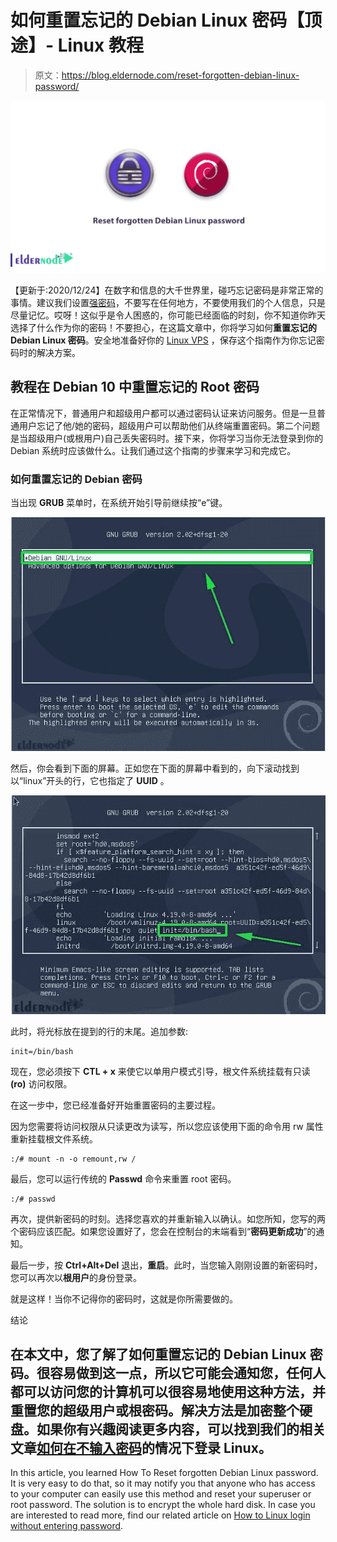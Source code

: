 # 如何重置忘记的 Debian Linux 密码【顶途】- Linux 教程

> 原文：<https://blog.eldernode.com/reset-forgotten-debian-linux-password/>

![Reset forgotten Debian Linux password](img/4500ce1fdfb7bf030a4f245b5fa0bd88.png)

【更新于:2020/12/24】在数字和信息的大千世界里，碰巧忘记密码是非常正常的事情。建议我们设置[强密码](https://blog.eldernode.com/how-to-create-strong-password/)，不要写在任何地方，不要使用我们的个人信息，只是尽量记忆。哎呀！这似乎是令人困惑的，你可能已经面临的时刻，你不知道你昨天选择了什么作为你的密码！不要担心，在这篇文章中，你将学习如何**重置忘记的 Debian Linux 密码**。安全地准备好你的 [Linux VPS](https://eldernode.com/linux-vps/) ，保存这个指南作为你忘记密码时的解决方案。

## **教程在 Debian 10 中重置忘记的 Root 密码**

在正常情况下，普通用户和超级用户都可以通过密码认证来访问服务。但是一旦普通用户忘记了他/她的密码，超级用户可以帮助他们从终端重置密码。第二个问题是当超级用户(或根用户)自己丢失密码时。接下来，你将学习当你无法登录到你的 Debian 系统时应该做什么。让我们通过这个指南的步骤来学习和完成它。

### **如何重置忘记的 Debian 密码**

当出现 **GRUB** 菜单时，在系统开始引导前继续按“e”键。

![GNU Grub Menu](img/0c55c62dbd9c8abcd8dd659c93e5fbda.png)

然后，你会看到下面的屏幕。正如您在下面的屏幕中看到的，向下滚动找到以“linux”开头的行，它也指定了 **UUID** 。

![Kernel parameters ](img/01b68c9065393942edef2deb66c0a42d.png)

此时，将光标放在提到的行的末尾。追加参数:

```
init=/bin/bash
```

现在，您必须按下 **CTL + x** 来使它以单用户模式引导，根文件系统挂载有只读 **(ro)** 访问权限。

在这一步中，您已经准备好开始重置密码的主要过程。

因为您需要将访问权限从只读更改为读写，所以您应该使用下面的命令用 rw 属性重新挂载根文件系统。

```
:/# mount -n -o remount,rw /
```

最后，您可以运行传统的 **Passwd** 命令来重置 root 密码。

```
:/# passwd
```

再次，提供新密码的时刻。选择您喜欢的并重新输入以确认。如您所知，您写的两个密码应该匹配。如果您设置好了，您会在控制台的末端看到“**密码更新成功**”的通知。

最后一步，按 **Ctrl+Alt+Del** 退出，**重启**。此时，当您输入刚刚设置的新密码时，您可以再次以**根用户**的身份登录。

就是这样！当你不记得你的密码时，这就是你所需要做的。

结论

## 在本文中，您了解了如何重置忘记的 Debian Linux 密码。很容易做到这一点，所以它可能会通知您，任何人都可以访问您的计算机可以很容易地使用这种方法，并重置您的超级用户或根密码。解决方法是加密整个硬盘。如果你有兴趣阅读更多内容，可以找到我们的相关文章[如何在不输入密码](https://blog.eldernode.com/linux-login-without-entering-password/)的情况下登录 Linux。

In this article, you learned How To Reset forgotten Debian Linux password. It is very easy to do that, so it may notify you that anyone who has access to your computer can easily use this method and reset your superuser or root password. The solution is to encrypt the whole hard disk. In case you are interested to read more, find our related article on [How to Linux login without entering password](https://blog.eldernode.com/linux-login-without-entering-password/).